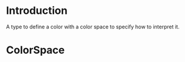 # Introduction

A type to define a color with a color space to specify how to interpret it.

# ColorSpace
